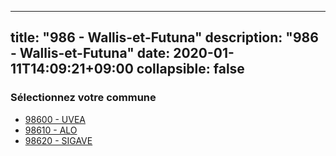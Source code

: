 
---
title: "986 - Wallis-et-Futuna"
description: "986 - Wallis-et-Futuna"
date: 2020-01-11T14:09:21+09:00
collapsible: false
---

### Sélectionnez votre commune

- [98600 	- UVEA](/commune/986/98600_uvea)
- [98610 	- ALO](/commune/986/98610_alo)
- [98620 	- SIGAVE](/commune/986/98620_sigave)

